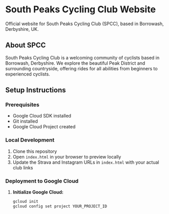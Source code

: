 # South Peaks Cycling Club Website

Official website for South Peaks Cycling Club (SPCC), based in Borrowash, Derbyshire, UK.

## About SPCC

South Peaks Cycling Club is a welcoming community of cyclists based in Borrowash, Derbyshire. We explore the beautiful Peak District and surrounding countryside, offering rides for all abilities from beginners to experienced cyclists.

## Setup Instructions

### Prerequisites
- Google Cloud SDK installed
- Git installed
- Google Cloud Project created

### Local Development
1. Clone this repository
2. Open `index.html` in your browser to preview locally
3. Update the Strava and Instagram URLs in `index.html` with your actual club links

### Deployment to Google Cloud

1. **Initialize Google Cloud:**
   ```bash
   gcloud init
   gcloud config set project YOUR_PROJECT_ID
